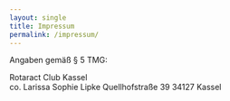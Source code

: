 ```yaml
---
layout: single
title: Impressum
permalink: /impressum/
---
```


Angaben gemäß § 5 TMG:

Rotaract Club Kassel  
co. Larissa Sophie Lipke
Quellhofstraße 39
34127 Kassel
